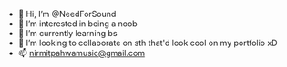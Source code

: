 - 👋 Hi, I’m @NeedForSound
- 👀 I’m interested in being a noob
- 🌱 I’m currently learning bs
- 💞️ I’m looking to collaborate on sth that'd look cool on my portfolio xD
- 📫 nirmitpahwamusic@gmail.com

<!---
NeedForSound/NeedForSound is a ✨ special ✨ repository because its `README.md` (this file) appears on your GitHub profile.
You can click the Preview link to take a look at your changes.
--->
